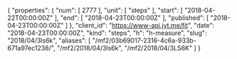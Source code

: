 {
  "properties": {
    "num": [
      2777
    ],
    "unit": [
      "steps"
    ],
    "start": [
      "2018-04-22T00:00:00Z"
    ],
    "end": [
      "2018-04-23T00:00:00Z"
    ],
    "published": [
      "2018-04-23T00:00:00Z"
    ]
  },
  "client_id": "https://www-api.jvt.me/fit",
  "date": "2018-04-23T00:00:00Z",
  "kind": "steps",
  "h": "h-measure",
  "slug": "2018/04/3ls6k",
  "aliases": [
    "/mf2/03b69017-2316-4c6a-933b-671a97ec1238/",
    "/mf2/2018/04/3ls6k",
    "/mf2/2018/04/3LS6K"
  ]
}

